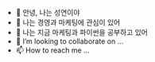 - 👋 안녕, 나는 성연이야
- 👀 나는 경영과 마케팅에 관심이 있어
- 🌱 나는 지금 마케팅과 파이썬을 공부하고 있어
- 💞️ I’m looking to collaborate on ...
- 📫 How to reach me ...

<!---
Seongyeon0907/Seongyeon0907 is a ✨ special ✨ repository because its `README.md` (this file) appears on your GitHub profile.
You can click the Preview link to take a look at your changes.
--->
